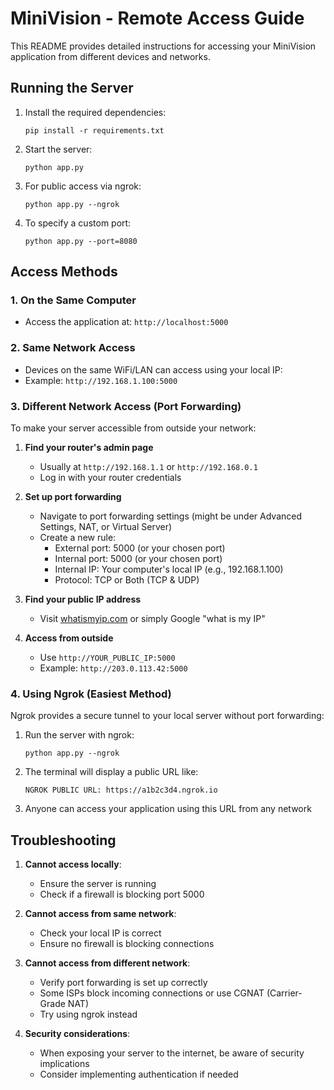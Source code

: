# MiniVision - Remote Access Guide

This README provides detailed instructions for accessing your MiniVision application from different devices and networks.

## Running the Server

1. Install the required dependencies:
   ```
   pip install -r requirements.txt
   ```

2. Start the server:
   ```
   python app.py
   ```

3. For public access via ngrok:
   ```
   python app.py --ngrok
   ```

4. To specify a custom port:
   ```
   python app.py --port=8080
   ```

## Access Methods

### 1. On the Same Computer
- Access the application at: `http://localhost:5000`

### 2. Same Network Access
- Devices on the same WiFi/LAN can access using your local IP: 
- Example: `http://192.168.1.100:5000`

### 3. Different Network Access (Port Forwarding)

To make your server accessible from outside your network:

1. **Find your router's admin page**
   - Usually at `http://192.168.1.1` or `http://192.168.0.1`
   - Log in with your router credentials

2. **Set up port forwarding**
   - Navigate to port forwarding settings (might be under Advanced Settings, NAT, or Virtual Server)
   - Create a new rule:
     - External port: 5000 (or your chosen port)
     - Internal port: 5000 (or your chosen port)
     - Internal IP: Your computer's local IP (e.g., 192.168.1.100)
     - Protocol: TCP or Both (TCP & UDP)

3. **Find your public IP address**
   - Visit [whatismyip.com](https://www.whatismyip.com/) or simply Google "what is my IP"

4. **Access from outside**
   - Use `http://YOUR_PUBLIC_IP:5000`
   - Example: `http://203.0.113.42:5000`

### 4. Using Ngrok (Easiest Method)

Ngrok provides a secure tunnel to your local server without port forwarding:

1. Run the server with ngrok:
   ```
   python app.py --ngrok
   ```

2. The terminal will display a public URL like:
   ```
   NGROK PUBLIC URL: https://a1b2c3d4.ngrok.io
   ```

3. Anyone can access your application using this URL from any network

## Troubleshooting

1. **Cannot access locally**:
   - Ensure the server is running
   - Check if a firewall is blocking port 5000

2. **Cannot access from same network**:
   - Check your local IP is correct
   - Ensure no firewall is blocking connections

3. **Cannot access from different network**:
   - Verify port forwarding is set up correctly
   - Some ISPs block incoming connections or use CGNAT (Carrier-Grade NAT)
   - Try using ngrok instead

4. **Security considerations**:
   - When exposing your server to the internet, be aware of security implications
   - Consider implementing authentication if needed 

